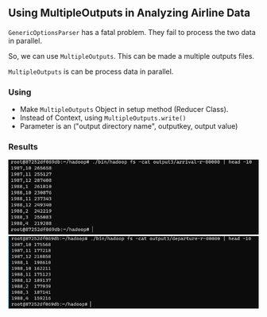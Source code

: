 ## Using MultipleOutputs in Analyzing Airline Data
`GenericOptionsParser` has a fatal problem. They fail to process the two data in parallel.

So, we can use `MultipleOutputs`. This can be made a multiple outputs files.

`MultipleOutputs` is can be process data in parallel. 

### Using
* Make `MultipleOutputs` Object in setup method (Reducer Class). 
* Instead of Context, using `MultipleOutputs.write()`
* Parameter is an ("output directory name", outputkey, output value)

### Results
![img_1.png](img_1.png)
![img_2.png](img_2.png)
